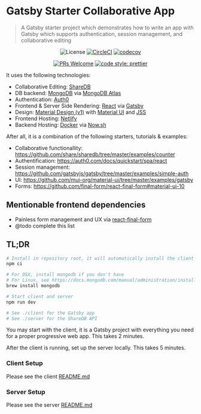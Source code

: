 # Gatsby Starter Collaborative App


> A Gatsby starter project which demonstrates how to write an app with Gatsby which supports authentication, session management, and collaborative editing

<center>

![License](https://img.shields.io/github/license/axe312ger/gatsby-starter-collaborative-app.svg)
[![CircleCI](https://img.shields.io/circleci/project/github/axe312ger/gatsby-starter-collaborative-app.svg)](https://circleci.com/gh/axe312ger/gatsby-starter-collaborative-app)
[![codecov](https://codecov.io/gh/axe312ger/gatsby-starter-collaborative-app/branch/master/graph/badge.svg)](https://codecov.io/gh/axe312ger/gatsby-starter-collaborative-app)

[![PRs Welcome](https://img.shields.io/badge/PRs-welcome-brightgreen.svg)](http://makeapullrequest.com)
[![code style: prettier](https://img.shields.io/badge/code_style-prettier-ff69b4.svg)](https://github.com/prettier/prettier)

</center>


It uses the following technologies:

* Collaborative Editing: [ShareDB](https://github.com/share/sharedb)
* DB backend: [MongoDB](https://www.mongodb.com/) via [MongoDB Atlas](https://www.mongodb.com/cloud/atlas)
* Authentication: [Auth0](https://auth0.com/)
* Frontend & Server Side Rendering: [React](https://reactjs.org/) via [Gatsby](https://github.com/gatsbyjs/gatsby)
* Design: [Material Design (v1)](https://material.io/) with [Material UI](https://material-ui.com/) and [JSS](https://github.com/cssinjs/jss)
* Frontend Hosting: [Netlify](https://www.netlify.com/)
* Backend Hosting: [Docker](https://www.docker.com/) via [Now.sh](https://zeit.co/now)


After all, it is a combination of the following starters, tutorials & examples:

* Collaborative functionallity: https://github.com/share/sharedb/tree/master/examples/counter
* Authentification: https://auth0.com/docs/quickstart/spa/react
* Session management: https://github.com/gatsbyjs/gatsby/tree/master/examples/simple-auth
* UI: https://github.com/mui-org/material-ui/tree/master/examples/gatsby
* Forms: https://github.com/final-form/react-final-form#material-ui-10

## Mentionable frontend dependencies

* Painless form management and UX via [react-final-form](https://github.com/final-form/react-final-form)
* @todo complete this list

## TL;DR

```sh
# Install in repository root, it will automatically install the client & the server
npm ci

# For OSX, install mongodb if you don't have
# For Linux, see https://docs.mongodb.com/manual/administration/install-on-linux/
brew install mongodb

# Start client and server
npm run dev

# See ./client for the Gatsby app
# See ./server for the ShareDB API
```


You may start with the client, it is a Gatsby project with everything you need for a proper progressive web app. This takes 2 minutes.

After the client is running, set up the server locally. This takes 5 minutes.

### Client Setup

Please see the client [README.md](./client/README.md)

### Server Setup

Please see the server [README.md](./server/README.md)
